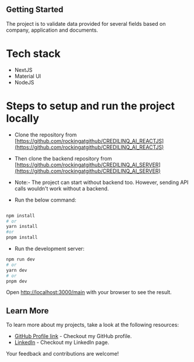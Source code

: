 ## Getting Started

The project is to validate data provided for several fields based on company, application and documents.

# Tech stack

- NextJS
- Material UI
- NodeJS

# Steps to setup and run the project locally

- Clone the repository from [https://github.com/rockingatgithub/CREDILINQ_AI_REACTJS](https://github.com/rockingatgithub/CREDILINQ_AI_REACTJS)

- Then clone the backend repository from [https://github.com/rockingatgithub/CREDILINQ_AI_SERVER](https://github.com/rockingatgithub/CREDILINQ_AI_SERVER)

- Note:- The project can start without backend too. However, sending API calls wouldn't work without a backend.

- Run the below command:

```bash

npm install
# or
yarn install
#or
pnpm install

```

- Run the development server:

```bash
npm run dev
# or
yarn dev
# or
pnpm dev
```

Open [http://localhost:3000/main](http://localhost:3000/main) with your browser to see the result.

## Learn More

To learn more about my projects, take a look at the following resources:

- [GitHub Profile link](https://github.com/rockingatgithub) - Checkout my GitHub profile.
- [LinkedIn](https://www.linkedin.com/in/sudhendra-singh-168831130/) - Checkout my LinkedIn page.

Your feedback and contributions are welcome!

